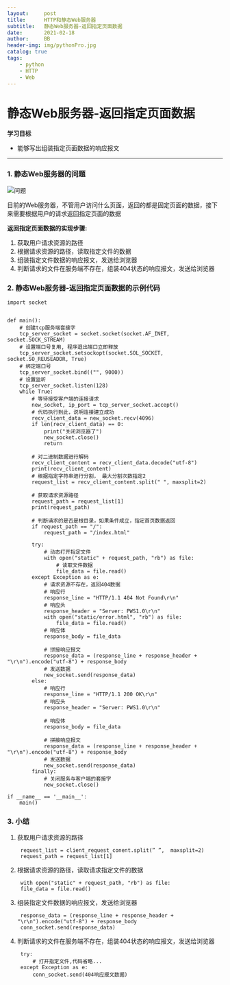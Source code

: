 ```yaml
---
layout:     post
title:      HTTP和静态Web服务器
subtitle:   静态Web服务器-返回指定页面数据
date:       2021-02-18
author:     BB
header-img: img/pythonPro.jpg
catalog: true
tags:
    - python
    - HTTP
    - Web
---
```




静态Web服务器-返回指定页面数据 
==============================

**学习目标**

-   能够写出组装指定页面数据的响应报文

* * * * *

### 1. 静态Web服务器的问题 

![问题](https://www.hualigs.cn/image/60b60f99bada8.jpg)

目前的Web服务器，不管用户访问什么页面，返回的都是固定页面的数据，接下来需要根据用户的请求返回指定页面的数据

**返回指定页面数据的实现步骤:**

1.  获取用户请求资源的路径
2.  根据请求资源的路径，读取指定文件的数据
3.  组装指定文件数据的响应报文，发送给浏览器
4.  判断请求的文件在服务端不存在，组装404状态的响应报文，发送给浏览器

### 2. 静态Web服务器-返回指定页面数据的示例代码 

    import socket


    def main():
        # 创建tcp服务端套接字
        tcp_server_socket = socket.socket(socket.AF_INET, socket.SOCK_STREAM)
        # 设置端口号复用, 程序退出端口立即释放
        tcp_server_socket.setsockopt(socket.SOL_SOCKET, socket.SO_REUSEADDR, True)
        # 绑定端口号
        tcp_server_socket.bind(("", 9000))
        # 设置监听
        tcp_server_socket.listen(128)
        while True:
            # 等待接受客户端的连接请求
            new_socket, ip_port = tcp_server_socket.accept()
            # 代码执行到此，说明连接建立成功
            recv_client_data = new_socket.recv(4096)
            if len(recv_client_data) == 0:
                print("关闭浏览器了")
                new_socket.close()
                return
    
            # 对二进制数据进行解码
            recv_client_content = recv_client_data.decode("utf-8")
            print(recv_client_content)
            # 根据指定字符串进行分割， 最大分割次数指定2
            request_list = recv_client_content.split(" ", maxsplit=2)
    
            # 获取请求资源路径
            request_path = request_list[1]
            print(request_path)
    
            # 判断请求的是否是根目录，如果条件成立，指定首页数据返回
            if request_path == "/":
                request_path = "/index.html"
    
            try:
                # 动态打开指定文件
                with open("static" + request_path, "rb") as file:
                    # 读取文件数据
                    file_data = file.read()
            except Exception as e:
                # 请求资源不存在，返回404数据
                # 响应行
                response_line = "HTTP/1.1 404 Not Found\r\n"
                # 响应头
                response_header = "Server: PWS1.0\r\n"
                with open("static/error.html", "rb") as file:
                    file_data = file.read()
                # 响应体
                response_body = file_data
    
                # 拼接响应报文
                response_data = (response_line + response_header + "\r\n").encode("utf-8") + response_body
                # 发送数据
                new_socket.send(response_data)
            else:
                # 响应行
                response_line = "HTTP/1.1 200 OK\r\n"
                # 响应头
                response_header = "Server: PWS1.0\r\n"
    
                # 响应体
                response_body = file_data
    
                # 拼接响应报文
                response_data = (response_line + response_header + "\r\n").encode("utf-8") + response_body
                # 发送数据
                new_socket.send(response_data)
            finally:
                # 关闭服务与客户端的套接字
                new_socket.close()
    
    if __name__ == '__main__':
        main()

### 3. 小结 

1.  获取用户请求资源的路径

         request_list = client_request_conent.split(” ”,  maxsplit=2)
         request_path = request_list[1]

2.  根据请求资源的路径，读取请求指定文件的数据

         with open("static" + request_path, "rb") as file:
         file_data = file.read()

3.  组装指定文件数据的响应报文，发送给浏览器

         response_data = (response_line + response_header + "\r\n").encode("utf-8") + response_body
         conn_socket.send(response_data)

4.  判断请求的文件在服务端不存在，组装404状态的响应报文，发送给浏览器

         try:
             # 打开指定文件,代码省略...
         except Exception as e:
             conn_socket.send(404响应报文数据)

